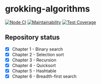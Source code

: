 # grokking-algorithms

[![Node CI](https://github.com/PavelDeuce/grokking-algorithms/actions/workflows/nodejs.yml/badge.svg)](https://github.com/PavelDeuce/grokking-algorithms/actions/workflows/nodejs.yml)
[![Maintainability](https://api.codeclimate.com/v1/badges/124f3ea7dbc891ded46a/maintainability)](https://codeclimate.com/github/PavelDeuce/grokking-algorithms/maintainability)
[![Test Coverage](https://api.codeclimate.com/v1/badges/124f3ea7dbc891ded46a/test_coverage)](https://codeclimate.com/github/PavelDeuce/grokking-algorithms/test_coverage)

## Repository status

* [x] Chapter 1 - Binary search
* [x] Chapter 2 - Selection sort
* [x] Chapter 3 - Recursion
* [x] Chapter 4 - Quicksort
* [x] Chapter 5 - Hashtable
* [x] Chapter 6 - Breadth-first search
